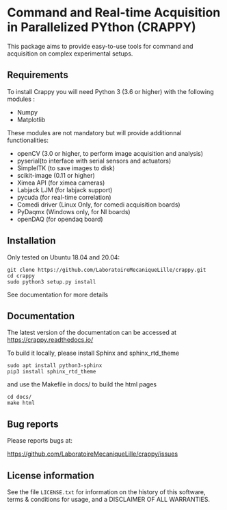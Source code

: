 Command and Real-time Acquisition in Parallelized PYthon (CRAPPY)
=======================

This package aims to provide easy-to-use tools for command and acquisition on
complex experimental setups.

Requirements
------------

To install Crappy you will need Python 3 (3.6 or higher)
with the following modules :
- Numpy
- Matplotlib

These modules are not mandatory but will provide additionnal functionalities:
- openCV (3.0 or higher, to perform image acquisition and analysis)
- pyserial(to interface with serial sensors and actuators)
- SimpleITK (to save images to disk)
- scikit-image (0.11 or higher)
- Ximea API (for ximea cameras)
- Labjack LJM (for labjack support)
- pycuda (for real-time correlation)
- Comedi driver (Linux Only, for comedi acquisition boards)
- PyDaqmx (Windows only, for NI boards)
- openDAQ (for opendaq board)

Installation
------------

Only tested on Ubuntu 18.04 and 20.04:

    git clone https://github.com/LaboratoireMecaniqueLille/crappy.git
    cd crappy
    sudo python3 setup.py install

See documentation for more details


Documentation
-------------

The latest version of the documentation can be accessed at
https://crappy.readthedocs.io/

To build it locally, please install Sphinx and sphinx\_rtd\_theme

    sudo apt install python3-sphinx
    pip3 install sphinx_rtd_theme

and use the Makefile in docs/ to build the html pages

    cd docs/
    make html


Bug reports
-----------

Please reports bugs at:

https://github.com/LaboratoireMecaniqueLille/crappy/issues


License information
-------------------

See the file ``LICENSE.txt`` for information on the history of this
software, terms & conditions for usage, and a DISCLAIMER OF ALL
WARRANTIES.
